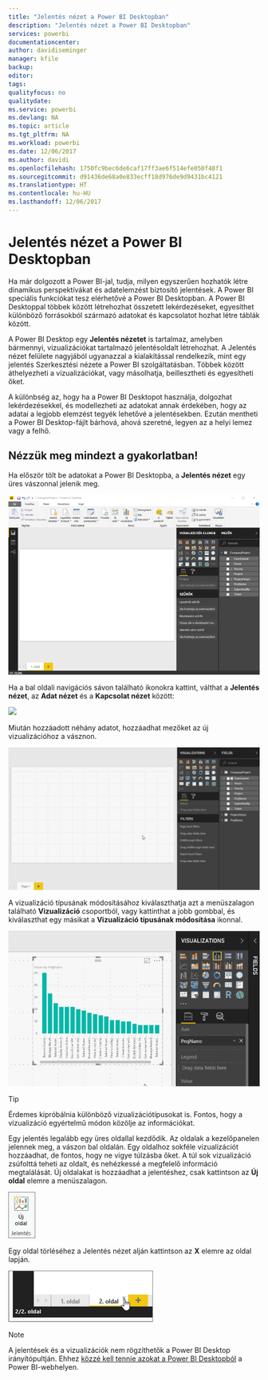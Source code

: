 ```yaml
---
title: "Jelentés nézet a Power BI Desktopban"
description: "Jelentés nézet a Power BI Desktopban"
services: powerbi
documentationcenter: 
author: davidiseminger
manager: kfile
backup: 
editor: 
tags: 
qualityfocus: no
qualitydate: 
ms.service: powerbi
ms.devlang: NA
ms.topic: article
ms.tgt_pltfrm: NA
ms.workload: powerbi
ms.date: 12/06/2017
ms.author: davidi
ms.openlocfilehash: 1750fc9bec6de6caf17ff3ae6f514efe050f48f1
ms.sourcegitcommit: d91436de68a0e833ecff18d976de9d9431bc4121
ms.translationtype: HT
ms.contentlocale: hu-HU
ms.lasthandoff: 12/06/2017
---
```

# <a name="report-view-in-power-bi-desktop"></a>Jelentés nézet a Power BI Desktopban
Ha már dolgozott a Power BI-jal, tudja, milyen egyszerűen hozhatók létre dinamikus perspektívákat és adatelemzést biztosító jelentések. A Power BI speciális funkciókat tesz elérhetővé a Power BI Desktopban. A Power BI Desktoppal többek között létrehozhat összetett lekérdezéseket, egyesíthet különböző forrásokból származó adatokat és kapcsolatot hozhat létre táblák között.

A Power BI Desktop egy **Jelentés nézetet** is tartalmaz, amelyben bármennyi, vizualizációkat tartalmazó jelentésoldalt létrehozhat. A Jelentés nézet felülete nagyjából ugyanazzal a kialakítással rendelkezik, mint egy jelentés Szerkesztési nézete a Power BI szolgáltatásban. Többek között áthelyezheti a vizualizációkat, vagy másolhatja, beillesztheti és egyesítheti őket.

A különbség az, hogy ha a Power BI Desktopot használja, dolgozhat lekérdezésekkel, és modellezheti az adatokat annak érdekében, hogy az adatai a legjobb elemzést tegyék lehetővé a jelentésekben. Ezután mentheti a Power BI Desktop-fájlt bárhová, ahová szeretné, legyen az a helyi lemez vagy a felhő.

## <a name="lets-take-a-look"></a>Nézzük meg mindezt a gyakorlatban!
Ha először tölt be adatokat a Power BI Desktopba, a **Jelentés nézet** egy üres vászonnal jelenik meg.

![](media/desktop-report-view/pbi_reportviewinpbidesigner_reportview.png)

Ha a bal oldali navigációs sávon található ikonokra kattint, válthat a **Jelentés nézet**, az **Adat nézet** és a **Kapcsolat nézet** között:

![](media/desktop-report-view/pbi_reportviewinpbidesigner_changeview.png)

Miután hozzáadott néhány adatot, hozzáadhat mezőket az új vizualizációhoz a vásznon.

![](media/desktop-report-view/pbid_reportview_addvis.gif)

A vizualizáció típusának módosításához kiválaszthatja azt a menüszalagon található **Vizualizáció** csoportból, vagy kattinthat a jobb gombbal, és kiválaszthat egy másikat a **Vizualizáció típusának módosítása** ikonnal.

![](media/desktop-report-view/pbid_reportview_changevis.gif)

> [!TIP]
> Érdemes kipróbálnia különböző vizualizációtípusokat is. Fontos, hogy a vizualizáció egyértelmű módon közölje az információkat.
> 
> 

Egy jelentés legalább egy üres oldallal kezdődik. Az oldalak a kezelőpanelen jelennek meg, a vászon bal oldalán. Egy oldalhoz sokféle vizualizációt hozzáadhat, de fontos, hogy ne vigye túlzásba őket. A túl sok vizualizáció zsúfolttá teheti az oldalt, és nehézkessé a megfelelő információ megtalálását. Új oldalakat is hozzáadhat a jelentéshez, csak kattintson az **Új oldal** elemre a menüszalagon.

![](media/desktop-report-view/pbidesignerreportviewnewpage.png)

Egy oldal törléséhez a Jelentés nézet alján kattintson az **X** elemre az oldal lapján.

![](media/desktop-report-view/pbi_reportviewinpbidesigner_deletepage.png)

> [!NOTE]
> A jelentések és a vizualizációk nem rögzíthetők a Power BI Desktop irányítópultján. Ehhez [közzé kell tennie azokat a Power BI Desktopból](desktop-upload-desktop-files.md) a Power BI-webhelyen.
> 
> 

